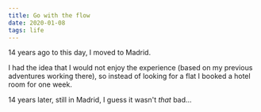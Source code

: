 ```yaml
---
title: Go with the flow
date: 2020-01-08
tags: life
---
```


14 years ago to this day, I moved to Madrid.

I had the idea that I would not enjoy the experience (based on my previous adventures working there), so instead of looking for a flat I booked a hotel room for one week.

14 years later, still in Madrid, I guess it wasn't *that* bad…